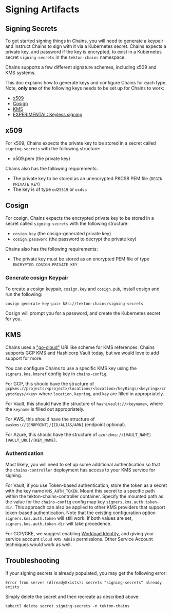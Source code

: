 <!--
---
linkTitle: "Signing"
weight: 30
---
-->

# Signing Artifacts

## Signing Secrets

To get started signing things in Chains, you will need to generate a keypair and instruct Chains to sign with it via a Kubernetes secret.
Chains expects a private key, and password if the key is encrypted, to exist in a Kubernetes secret `signing-secrets` in the `tekton-chains` namespace.

Chains supports a few different signature schemes, including x509 and KMS systems.

This doc explains how to generate keys and configure Chains for each type.
Note, **only one** of the following keys needs to be set up for Chains to work:

* [x509](#x509)
* [Cosign](#cosign)
* [KMS](#KMS)
* [EXPERIMENTAL: Keyless signing](experimental.md#Keyless-Signing-Mode)

## x509

For x509, Chains expects the private key to be stored in a secret called `signing-secrets` with the following structure:

* x509.pem (the private key)

Chains also has the following requirements:

* The private key to be stored as an unencrypted PKCS8 PEM file (`BEGIN PRIVATE KEY`)
* The key is of type `ed25519` or `ecdsa`

## Cosign

For cosign, Chains expects the encrypted private key to be stored in a secret called `signing-secrets` with the following structure:

* `cosign.key` (the cosign-generated private key)
* `cosign.password` (the password to decrypt the private key)

Chains also has the following requirements:

* The private key must be stored as an encrypted PEM file of type `ENCRYPTED COSIGN PRIVATE KEY`

### Generate cosign Keypair

To create a cosign keypair, `cosign.key` and `cosign.pub`, install [cosign](https://github.com/sigstore/cosign) and run the following:

```shell
cosign generate-key-pair k8s://tekton-chains/signing-secrets
```

Cosign will prompt you for a password, and create the Kubernetes secret for you.

## KMS

Chains uses a ["go-cloud"](https://github.com/google/go-cloud) URI like scheme for KMS references.
Chains supports GCP KMS and Hashicorp Vault today, but we would love to add support for more.

You can configure Chains to use a specific KMS key using the `signers.kms.kmsref` config key in `chains-config`.

For GCP, this should have the structure of `gcpkms://projects/<project>/locations/<location>/keyRings/<keyring>/cryptoKeys/<key>`
where `location`, `keyring`, and `key` are filled in appropriately.

For Vault, this should have the structure of `hashivault://<keyname>`, where the `keyname` is filled out appropriately.

For AWS, this should have the structure of `awskms://[ENDPOINT]/[ID/ALIAS/ARN]` (endpoint optional).

For Azure, this should have the structure of `azurekms://[VAULT_NAME][VAULT_URL]/[KEY_NAME]`.

### Authentication

Most likely, you will need to set up some additional authentication so that the `chains-controller` deployment has access to your KMS service for signing.

For Vault, if you use Token-based authentication, store the token as a secret with the key name `KMS_AUTH_TOKEN`. Mount this secret to a specific path within the tekton-chains-controller container. Specify the mounted path as the value for the `chains-config` config map key `signers.kms.auth.token-dir`. This approach can also be applied to other KMS providers that support token-based authentication. Note that the existing configuration option `signers.kms.auth.token` will still work. If both values are set, `signers.kms.auth.token-dir` will take precedence.

For GCP/GKE, we suggest enabling [Workload Identity](https://cloud.google.com/kubernetes-engine/docs/how-to/workload-identity), and giving your service account `Cloud KMS Admin` permissions.
Other Service Account techniques would work as well.

## Troubleshooting

If your signing secrets is already populated, you may get the following error:

```shell
Error from server (AlreadyExists): secrets "signing-secrets" already exists
```

Simply delete the secret and then recreate as described above:

```shell
kubectl delete secret signing-secrets -n tekton-chains
```
